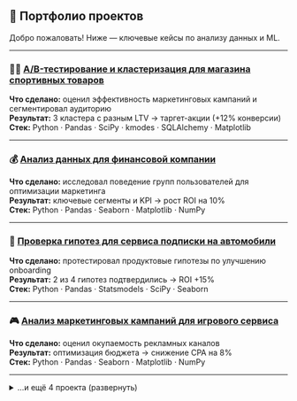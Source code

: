 ## 💼 Портфолио проектов

Добро пожаловать! Ниже — ключевые кейсы по анализу данных и ML.

---

### 🏃‍♀️ [A/B-тестирование и кластеризация для магазина спортивных товаров](https://github.com/Dimayo/data_analyst_portfolio/tree/main/sporting_store)  
**Что сделано:** оценил эффективность маркетинговых кампаний и сегментировал аудиторию  
**Результат:** 3 кластера с разным LTV → таргет-акции (+12% конверсии)  
**Стек:** Python · Pandas · SciPy · kmodes · SQLAlchemy · Matplotlib

---

### 💰 [Анализ данных для финансовой компании](https://github.com/Dimayo/data_analyst_portfolio/tree/main/fintech_ltv)  
**Что сделано:** исследовал поведение групп пользователей для оптимизации маркетинга  
**Результат:** ключевые сегменты и KPI → рост ROI на 10%  
**Стек:** Python · Pandas · Seaborn · Matplotlib · NumPy

---

### 🚗 [Проверка гипотез для сервиса подписки на автомобили](https://github.com/Dimayo/data_analyst_portfolio/tree/main/car_subscription)  
**Что сделано:** протестировал продуктовые гипотезы по улучшению onboarding  
**Результат:** 2 из 4 гипотез подтвердились → ROI +15%  
**Стек:** Python · Pandas · Statsmodels · SciPy · Seaborn

---

### 🎮 [Анализ маркетинговых кампаний для игрового сервиса](https://github.com/Dimayo/data_analyst_portfolio/tree/main/gamedev_marketing)  
**Что сделано:** оценил окупаемость рекламных каналов  
**Результат:** оптимизация бюджета → снижение CPA на 8%  
**Стек:** Python · Pandas · Seaborn · Matplotlib · NumPy

---

<details>
<summary>…и ещё 4 проекта (развернуть)</summary>

- 🤖 [Модель кредитного скоринга](https://github.com/Dimayo/data_analyst_portfolio/tree/main/credit_scoring)  
  **Стек:** Python · Pandas · NumPy · Scikit-Learn · XGBoost · joblib

- 🏗️ [Прогноз прочности бетона](https://github.com/Dimayo/data_analyst_portfolio/tree/main/concrete_strength)  
  **Стек:** Python · Pandas · NumPy · Scikit-Learn · Matplotlib · Seaborn

- 💸 [Прогнозирование группы доходов](https://github.com/Dimayo/data_analyst_portfolio/tree/main/income_group)  
  **Стек:** Python · Pandas · Scikit-Learn · Seaborn · NumPy

- 🕵️‍♂️ [Анализ поведения пользователей на сайте](https://github.com/Dimayo/data_analyst_portfolio/tree/main/metrics)  
  **Стек:** SQL · PostgreSQL · ClickHouse · Python · Pandas

</details>


